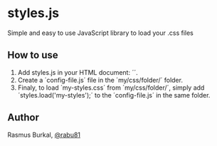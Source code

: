 styles.js
=========

Simple and easy to use JavaScript  library to load your .css files

How to use
----------

1. Add styles.js in your HTML document: ´<script type="text/javascript" data-css="my/css/folder/config-file" src="my/js/folder/styles.js"></script>´.
2. Create a ´config-file.js´ file in the ´my/css/folder/´ folder.
3. Finaly, to load ´my-styles.css´ from ´my/css/folder/´, simply add ´styles.load('my-styles');´ to the ´config-file.js´ in the same folder.

Author
-------

Rasmus Burkal, [@rabu81][1]

[1]: http://twitter.com/#!/rabu81